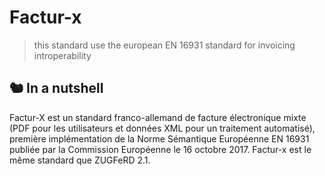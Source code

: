 # Factur-x

> this standard use the european EN 16931 standard for invoicing introperability

## 🐿️ In a nutshell
Factur-X est un standard franco-allemand de facture électronique mixte (PDF pour les utilisateurs et données XML pour un traitement automatisé), première implémentation de la Norme Sémantique Européenne EN 16931 publiée par la Commission Européenne le 16 octobre 2017. Factur-x est le même standard que ZUGFeRD 2.1. 
